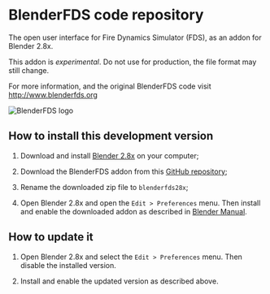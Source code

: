 # BlenderFDS code repository

The open user interface for Fire Dynamics Simulator (FDS), as an addon for Blender 2.8x.

This addon is *experimental*. Do not use for production, the file format may still change.

For more information, and the original BlenderFDS code visit http://www.blenderfds.org

![BlenderFDS logo](https://github.com/firetools/blenderfds/raw/gh-pages/images/blenderfds_128.png)

## How to install this development version

1. Download and install [Blender 2.8x](http://www.blender.org) on your computer;

2. Download the BlenderFDS addon from this [GitHub repository](https://github.com/firetools/blenderfds280/archive/master.zip);

3. Rename the downloaded zip file to `blenderfds28x`;

3. Open Blender 2.8x and open the `Edit > Preferences` menu. Then install and enable the downloaded addon as described in [Blender Manual](https://docs.blender.org/manual/en/dev/editors/preferences/addons.html?highlight=addon#).

## How to update it

1. Open Blender 2.8x and select the `Edit > Preferences` menu. Then disable the installed version.

2. Install and enable the updated version as described above. 
